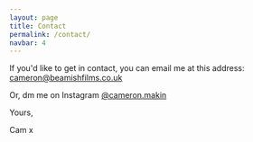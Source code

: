 ```yaml
---
layout: page
title: Contact
permalink: /contact/
navbar: 4
---
```


If you'd like to get in contact, you can email me at this address: [cameron@beamishfilms.co.uk](mailto:cameron@beamishfilms.co.uk)

Or, dm me on Instagram [@cameron.makin](https://www.instagram.com/cameron.makin/)

Yours,

Cam x

